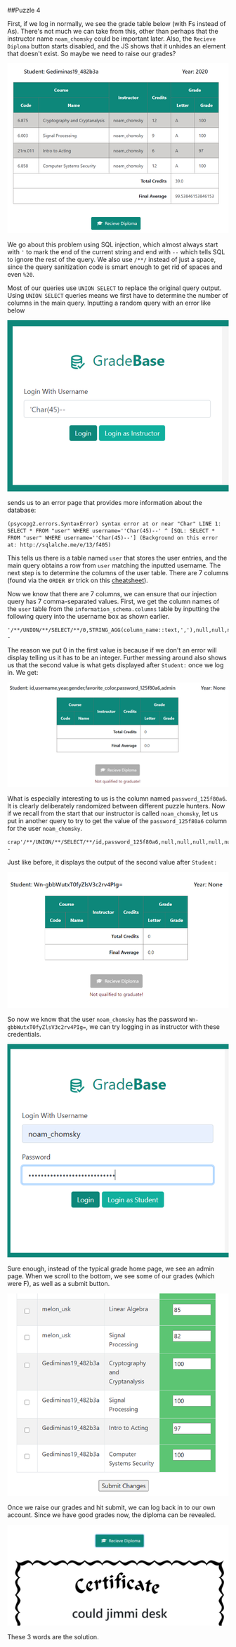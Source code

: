 ##Puzzle 4

First, if we log in normally, we see the grade table below (with Fs instead of As). There's not much we can take from this, other than perhaps that the instructor name `noam_chomsky` could be important later. Also, the `Recieve Diploma` button starts disabled, and the JS shows that it unhides an element that doesn't exist. So maybe we need to raise our grades?

![image](gradebase3.png)

We go about this problem using SQL injection, which almost always start with `'` to mark the end of the current string and end with `--` which tells SQL to ignore the rest of the query. We also use `/**/` instead of just a space, since the query sanitization code is smart enough to get rid of spaces and even `%20`.

Most of our queries use `UNION SELECT` to replace the original query output. Using `UNION SELECT` queries means we first have to determine the number of columns in the main query. Inputting a random query with an error like below

![image](gradebase1.png)

sends us to an error page that provides more information about the database:
```
(psycopg2.errors.SyntaxError) syntax error at or near "Char" LINE 1: SELECT * FROM "user" WHERE username=''Char(45)--' ^ [SQL: SELECT * FROM "user" WHERE username=''Char(45)--'] (Background on this error at: http://sqlalche.me/e/13/f405)
```
This tells us there is a table named `user` that stores the user entries, and the main query obtains a row from `user` matching the inputted username. The next step is to determine the columns of the user table. There are 7 columns (found via the `ORDER BY` trick on this [cheatsheet](https://www.netsparker.com/blog/web-security/sql-injection-cheat-sheet/)).

Now we know that there are 7 columns, we can ensure that our injection query has 7 comma-separated values. First, we get the column names of the `user` table from the `information_schema.columns` table by inputting the following query into the username box as shown earlier.
```
'/**/UNION/**/SELECT/**/0,STRING_AGG(column_name::text,','),null,null,null,null,null/**/FROM/**/information_schema.columns/**/WHERE/**/table_name='user'--
```

The reason we put 0 in the first value is because if we don't an error will display telling us it has to be an integer. Further messing around also shows us that the second value is what gets displayed after `Student:` once we log in. We get:

![image](gradebase2.png)

What is especially interesting to us is the column named `password_125f80a6`. It is clearly deliberately randomized between different puzzle hunters. Now if we recall from the start that our instructor is called `noam_chomsky`, let us put in another query to try to get the value of the `password_125f80a6` column for the user `noam_chomsky`.

```
crap'/**/UNION/**/SELECT/**/id,password_125f80a6,null,null,null,null,null/**/FROM/**/"user"/**/WHERE/**/username='noam_chomsky'--
```

Just like before, it displays the output of the second value after `Student:`

![image](gradebase4.png)

So now we know that the user `noam_chomsky` has the password `Wn-gbbWutxT0fyZlsV3c2rv4PIg=`, we can try logging in as instructor with these credentials.

![image](gradebase5.png)

Sure enough, instead of the typical grade home page, we see an admin page. When we scroll to the bottom, we see some of our grades (which were F), as well as a submit button.

![image](gradebase6.png)

Once we raise our grades and hit submit, we can log back in to our own account. Since we have good grades now, the diploma can be revealed.

![image](gradebase7.png)

These 3 words are the solution.
